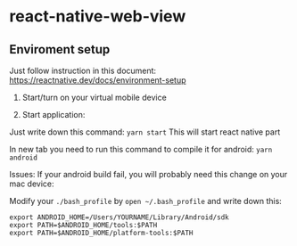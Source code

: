 # react-native-web-view

## Enviroment setup

Just follow instruction in this document:
https://reactnative.dev/docs/environment-setup

1. Start/turn on your virtual mobile device

2. Start application:

Just write down this command: `yarn start`
This will start react native part

In new tab you need to run this command to compile it for android: `yarn android`

Issues:
If your android build fail, you will probably need this change on your mac device:

Modify your `./bash_profile` by `open ~/.bash_profile` and write down this:

```
export ANDROID_HOME=/Users/YOURNAME/Library/Android/sdk
export PATH=$ANDROID_HOME/tools:$PATH
export PATH=$ANDROID_HOME/platform-tools:$PATH
```
